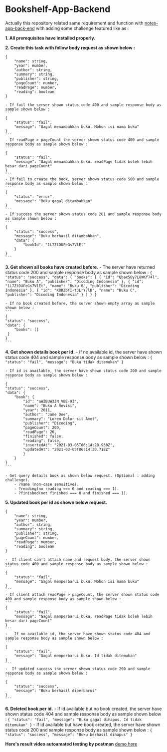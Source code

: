 # Bookshelf-App-Backend

Actually this repository related same requirement and function with [notes-app-back-end](https://bit.ly/2Vkg4mv) with adding some challenge featured like as :

**1. All prerequisites have installed properly.**

**2. Create this task with follow body request as shown below :**
```
{
    "name": string,
    "year": number,
    "author": string,
    "summary": string,
    "publisher": string,
    "pageCount": number,
    "readPage": number,
    "reading": boolean
}
```
    - If fail the server shown status code 400 and sample response body as sample shown below :
    ```
    {
        "status": "fail",
        "message": "Gagal menambahkan buku. Mohon isi nama buku"
    }   
    ```
    - If readPage > pageCount the server shown status code 400 and sample response body as sample shown below :
    ```
    {
        "status": "fail",
        "message": "Gagal menambahkan buku. readPage tidak boleh lebih besar dari pageCount"
    }
    ```
    - If fail to create the book, server shown status code 500 and sample response body as sample shown below :
    ```
    {
        "status": "error",
        "message": "Buku gagal ditambahkan"
    }
    ```
    - If success the server shown status code 201 and sample response body as sample shown below :
    ```
    {
        "status": "success",
        "message": "Buku berhasil ditambahkan",
        "data": {
            "bookId": "1L7ZtDUFeGs7VlEt"
        }
    }
    ```

**3. Get shown all books have created before.**
    - The server have returned status code 200 and sample response body as sample shown below :
    ```
    {
        "status": "success",
        "data": {
        "books": [
            {
                "id": "Qbax5Oy7L8WKf74l",
                "name": "Buku A",
                "publisher": "Dicoding Indonesia"
            },
            {
                "id": "1L7ZtDUFeGs7VlEt",
                "name": "Buku B",
                "publisher": "Dicoding Indonesia"
            },
            {
                "id": "K8DZbfI-t3LrY7lD",
                "name": "Buku C",
                "publisher": "Dicoding Indonesia"
            }
         ]
        }
    }
    ```

    - If no book created before, the server shown empty array as sample shown below :
    ```
    {
    "status": "success",
    "data": {
        "books": []
     }
    }
    ```

**4. Get shown details book per id.**
    - If no available id, the server have shown status code 404 and sample response body as sample shown below :
    ```
    {
        "status": "fail",
        "message": "Buku tidak ditemukan"
    }
    ```

    - If id is available, the server have shown status code 200 and sample response body as sample shown below :
    ```
    {
    "status": "success",
    "data": {
        "book": {
            "id": "aWZBUW3JN_VBE-9I",
            "name": "Buku A Revisi",
            "year": 2011,
            "author": "Jane Doe",
            "summary": "Lorem Dolor sit Amet",
            "publisher": "Dicoding",
            "pageCount": 200,
            "readPage": 26,
            "finished": false,
            "reading": false,
            "insertedAt": "2021-03-05T06:14:28.930Z",
            "updatedAt": "2021-03-05T06:14:30.718Z"
            }
        }   
    }
    ```
    
    - Get query details book as shown below request. (Optional : adding challenge).
        - ?name (non-case sensitive).
        - ?reading(no reading === 0 and reading === 1).
        - ?finished(not finished === 0 and finished === 1). 

**5. Updated book per id as shown below request.**
```
{
    "name": string,
    "year": number,
    "author": string,
    "summary": string,
    "publisher": string,
    "pageCount": number,
    "readPage": number,
    "reading": boolean
}
```
    -  If client can't attach name and request body, the server shown status code 400 and sample response body as sample shown below :
    ```
    {
        "status": "fail",
        "message": "Gagal memperbarui buku. Mohon isi nama buku"
    }
    ```
    - If client attach readPage > pageCount, the server shown status code 400 and sample response body as sample shown below :
    ```
    {
        "status": "fail",
        "message": "Gagal memperbarui buku. readPage tidak boleh lebih besar dari pageCount"
    }
    ```
    -   If no available id, the server have shown status code 404 and sample response body as sample shown below :
    ```
    {   
        "status": "fail",
        "message": "Gagal memperbarui buku. Id tidak ditemukan"
    }
    ```
    -  If updated success the server shown status code 200 and sample response body as sample shown below :
    ```
    {
        "status": "success",
        "message": "Buku berhasil diperbarui"
    }
    ```

**6. Deleted book per id.**
    -   If id available but no book created, the server have shown status code 404 and sample response body as sample shown below :
    ```
    {
        "status": "fail",
        "message": "Buku gagal dihapus. Id tidak ditemukan"
    }
    ```
    -  If id available but have book created, the server have shown status code 200 and sample response body as sample shown below :
    ```
    {
        "status": "success",
        "message": "Buku berhasil dihapus"
    }
    ```


**Here's result video autoamated testing by postman** [demo here](https://bit.ly/2T111gM) 
